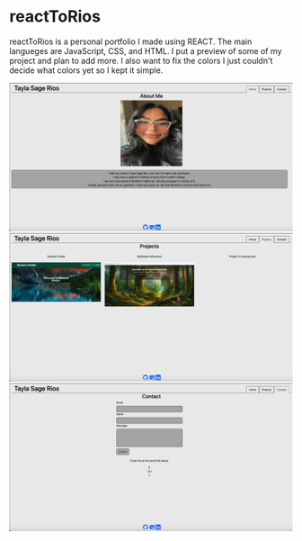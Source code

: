 # reactToRios
reactToRios is a personal portfolio I made using REACT. The main langueges are JavaScript, CSS, and HTML. I put a preview of some of my project and plan to add more. I also want to fix the colors I just couldn't decide what colors yet so I kept it simple.

![page 1](<Screenshot 2023-12-14 at 12.02.23 AM.png>)
![page 2](<Screenshot 2023-12-14 at 12.02.36 AM.png>)
![page 3](<Screenshot 2023-12-14 at 12.02.47 AM.png>)
